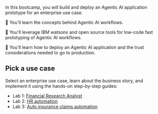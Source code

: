 In this bootcamp, you will build and deploy an Agentic AI application prototype for an enterprise use case.

🚀 You'll learn the concepts behind Agentic AI workflows.

🚀 You'll leverage IBM watsonx and open source tools for low-code fast prototyping of Agentic AI workflows.

🚀 You'll learn how to deploy an Agentic AI application and the trust considerations needed to go to production.

## Pick a use case
Select an enterprise use case, learn about the business story, and implement it using the hands-on step-by-step guides:
- Lab 1: [Financial Research Analyst](./usecases/banking-financial-research-analyst)
- Lab 2: [HR automation](./usecases/ask-hr)
- Lab 3: [Auto insurance claims automation](./usecases/autoclaim-insurance)
